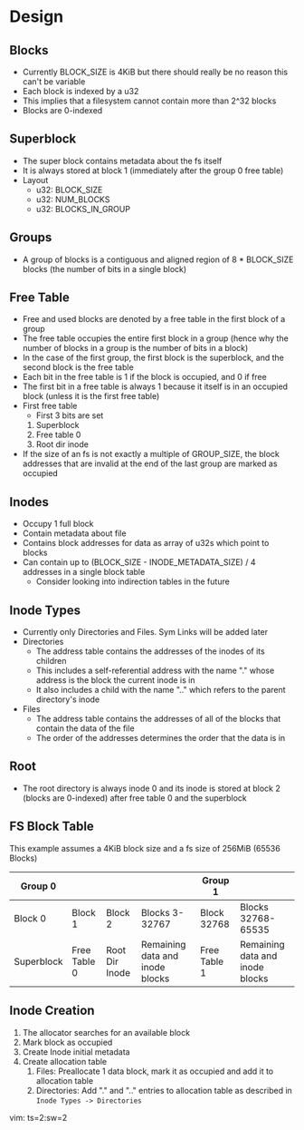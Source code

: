 # Design
## Blocks
  - Currently BLOCK_SIZE is 4KiB but there should really be no reason this can't be variable
  - Each block is indexed by a u32
  - This implies that a filesystem cannot contain more than 2^32 blocks
  - Blocks are 0-indexed

## Superblock
  - The super block contains metadata about the fs itself
  - It is always stored at block 1 (immediately after the group 0 free table)
  - Layout
    - u32: BLOCK_SIZE
    - u32: NUM_BLOCKS
    - u32: BLOCKS_IN_GROUP

## Groups
  - A group of blocks is a contiguous and aligned region of 8 * BLOCK_SIZE blocks (the number of bits in a single block)

## Free Table
  - Free and used blocks are denoted by a free table in the first block of a group
  - The free table occupies the entire first block in a group (hence why the number of blocks in a group is the number of bits in a block)
  - In the case of the first group, the first block is the superblock, and the second block is the free table
  - Each bit in the free table is 1 if the block is occupied, and 0 if free
  - The first bit in a free table is always 1 because it itself is in an occupied block (unless it is the first free table)
  - First free table
    - First 3 bits are set
    1. Superblock
    2. Free table 0
    3. Root dir inode
  - If the size of an fs is not exactly a multiple of GROUP_SIZE, the block addresses that are invalid at the end of the last group are marked as occupied

## Inodes
  - Occupy 1 full block
  - Contain metadata about file
  - Contains block addresses for data as array of u32s which point to blocks
  - Can contain up to (BLOCK_SIZE - INODE_METADATA_SIZE) / 4 addresses in a single block table
    - Consider looking into indirection tables in the future

## Inode Types
  - Currently only Directories and Files. Sym Links will be added later
  - Directories
    - The address table contains the addresses of the inodes of its children
    - This includes a self-referential address with the name "." whose address is the block the current inode is in
    - It also includes a child with the name ".." which refers to the parent directory's inode
  - Files
    - The address table contains the addresses of all of the blocks that contain the data of the file
    - The order of the addresses determines the order that the data is in

## Root
  - The root directory is always inode 0 and its inode is stored at block 2 (blocks are 0-indexed) after free table 0 and the superblock

## FS Block Table
  This example assumes a 4KiB block size and a fs size of 256MiB (65536 Blocks)

  |Group 0   |            |              |                               |Group 1     |                               |
  |----------|------------|--------------|-------------------------------|------------|-------------------------------|
  |Block 0   |Block 1     |Block 2       |Blocks 3-32767                 |Block 32768 |Blocks 32768-65535             |
  |Superblock|Free Table 0|Root Dir Inode|Remaining data and inode blocks|Free Table 1|Remaining data and inode blocks|

## Inode Creation
  1. The allocator searches for an available block
  2. Mark block as occupied
  3. Create Inode initial metadata
  4. Create allocation table
     1. Files: Preallocate 1 data block, mark it as occupied and add it to allocation table
     2. Directories: Add "." and ".." entries to allocation table as described in `Inode Types -> Directories`

vim: ts=2:sw=2
